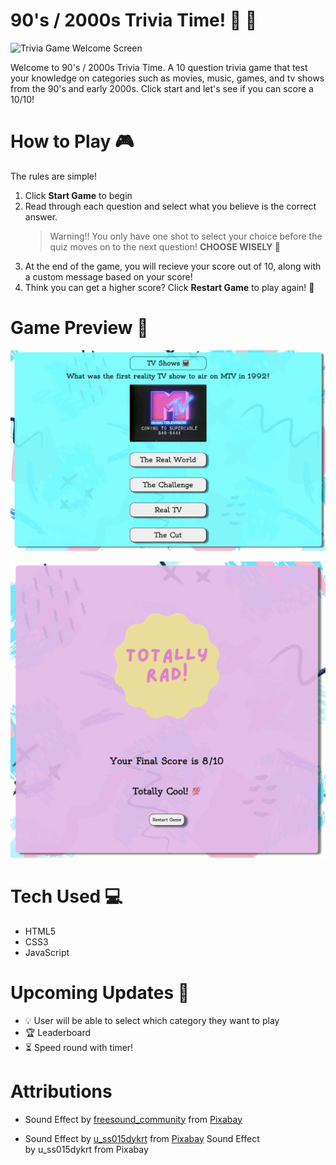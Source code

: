 # 90's / 2000s Trivia Time! 🥳 🎉

![Trivia Game Welcome Screen](images/Trivia-Game-Welcome-Page.png)

Welcome to 90's / 2000s Trivia Time. A 10 question trivia game that test your knowledge on categories such as movies, music, games, and tv shows from the 90's and early 2000s. Click start and let's see if you can score a 10/10!

# How to Play 🎮

The rules are simple!

1. Click **Start Game** to begin
2. Read through each question and select what you believe is the correct answer.
   > Warning‼️ You only have one shot to select your choice before the quiz moves on to the next question! **CHOOSE WISELY 👀**
3. At the end of the game, you will recieve your score out of 10, along with a custom message based on your score!
4. Think you can get a higher score? Click **Restart Game** to play again! 🔁

# Game Preview 📸

![Trivia Question Page](images/Trivia-Question-Page.png)

![Trivia Score Page](images/Trivia-Score-Page.png)

# Tech Used 💻

- HTML5
- CSS3
- JavaScript

# Upcoming Updates 🎉

- 💡 User will be able to select which category they want to play
- 🏆 Leaderboard
- ⏳ Speed round with timer!

# Attributions

- Sound Effect by <a href="https://pixabay.com/users/freesound_community-46691455/?utm_source=link-attribution&utm_medium=referral&utm_campaign=music&utm_content=6416">freesound_community</a> from <a href="https://pixabay.com/sound-effects//?utm_source=link-attribution&utm_medium=referral&utm_campaign=music&utm_content=6416">Pixabay</a>

- Sound Effect by <a href="https://pixabay.com/users/u_ss015dykrt-26759154/?utm_source=link-attribution&utm_medium=referral&utm_campaign=music&utm_content=146263">u_ss015dykrt</a> from <a href="https://pixabay.com/sound-effects//?utm_source=link-attribution&utm_medium=referral&utm_campaign=music&utm_content=146263">Pixabay</a>
  Sound Effect by u_ss015dykrt from Pixabay

